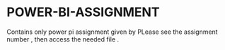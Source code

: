 # POWER-BI-ASSIGNMENT
Contains only power pi assignment given by 
PLease see the assignment number , then access the needed file .
